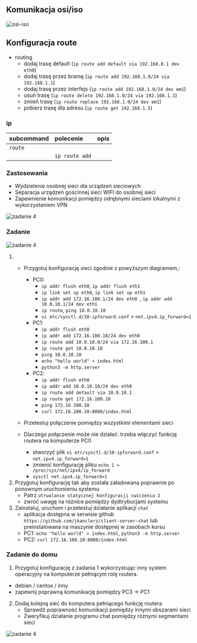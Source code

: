 ## Komunikacja osi/iso

![osi-iso](osi-iso.png)

## Konfiguracja route


* routing
    * dodaj trasę default  (`` ip route add default via 192.168.0.1 dev eth0 ``)
    * dodaj trasę przez bramę (`` ip route add 192.168.1.0/24 via 192.168.1.1 ``)
    * dodaj trasę przez interfejs (`` ip route add 192.168.1.0/24 dev em1 ``)
    * usuń trasę (`` ip route delete 192.168.1.0/24 via 192.168.1.1 ``)
    * zmień trasę (`` ip route replace 192.168.1.0/24 dev em1 ``)
    * pobierz trasę dla adresu (`` ip route get 192.168.1.5 ``)
     
### ip 
| subcommand    |  polecenie   | opis  |
| ------------- |:-------------| :---------------| 
|   ``route``    |                               | |
|               |   ``ip route add``             | |


### Zastosowania

* Wydzielenie osobnej sieci dla urządzeń sieciowych
* Separacja urządzeń gościnnej sieci WIFI do osobnej sieci
* Zapewnienie komunikacji pomiędzy odrębnymi sieciami lokalnymi z wykorzystaniem VPN

![zadanie 4](example-network.svg)

### Zadanie

![zadanie 4](cwiczenia4.svg)

1.
   * Przygotuj konfigurację sieci zgodnie z powyższym diagramem,:
      * PC0: 
         * `` ip addr flush eth0 ``,  `` ip addr flush eth1 ``
         * `` ip link set up eth0 ``, `` ip link set up eth1 ``
         * ``ip addr add 172.16.100.1/24 dev eth0 ``, ``ip addr add 10.0.10.1/24 dev eth1 ``
         * `` ip route ``, `` ping 10.0.10.10 ``
         * `` vi etc/sysctl.d/10-ipforward.conf `` > ``net.ipv4.ip_forward=1 ``
      * PC1:
         * `` ip addr flush eth0 ``
         * `` ip addr add 172.16.100.10/24 dev eth0 ``
         * `` ip route add 10.0.10.0/24 via 172.16.100.1 ``
         * `` ip route get 10.0.10.10 ``
         * `` ping 10.0.10.10 ``
         * `` echo "hello world" > index.html ``
         * `` python3 -m http.server ``
      * PC2:
         * `` ip addr flush eth0 ``
         * `` ip addr add 10.0.10.10/24 dev eth0 ``
         * `` ip route add default via 10.0.10.1 ``
         * `` ip route get 172.16.100.10 ``
         * `` ping 172.16.100.10 ``
         * `` curl 172.16.100.10:8000/index.html ``

   * Przetestuj połączenie pomiędzy wszystkimi elementami sieci
   * Dlaczego połączenie może nie działać: trzeba włączyć funkcję routera na komputerze PC0
      * stworzyć plik `` vi etc/sysctl.d/10-ipforward.conf `` > ``net.ipv4.ip_forward=1 ``
      * zmienić konfigurację pliku `` echo 1 > /proc/sys/net/ipv4/ip_forward ``
      * `` sysctl net.ipv4.ip_forward=1 ``
2. Przygotuj konfigurację tak aby została załadowana poprawnie po ponownym uruchomieniu systemu
   * Patrz ``utrwalanie statycznej konfiguracji cwiczenia 2``
   * zwróć uwagę na różnice pomiędzy dydtrybucjami systemu
3. Zainstaluj, uruchom i przetestuj działanie aplikacji ``chat``
   * aplikacja dostępna w serwisie github ``https://github.com/jkanclerz/client-server-chat`` lub preinstalowana na maszynie dostępnej w zasobach kursu
   * PC1: `` echo "hello world" > index.html ``, `` python3 -m http.server ``
   * PC2: `` curl 172.16.100.10:8000/index.html ``

### Zadanie do domu

1. Przygotuj konfigurację z zadania 1 wykorzystując inny system operacyjny na komputerze pełniącym rolę routera.
  * debian / centos / inny
  * zapewnij poprawną komunikację pomiędzy PC3 -> PC1
  
2. Dodaj kolejną sieć do komputera pełniącego funkcję routera
   * Sprawdź poprawność komunikacji pomiędzy innymi obszarami sieci
   * Zweryfikuj działanie programu chat pomiędzy różnymi segmentami sieci

![zadanie 4](todo.svg)